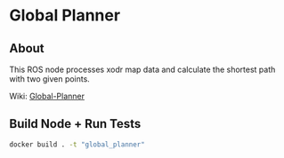 
# Global Planner

## About
This ROS node processes xodr map data and calculate the shortest path with two given points.  

Wiki: [Global-Planner](https://github.com/ll7/paf21-1/wiki/Global-Planner)

## Build Node + Run Tests

```sh
docker build . -t "global_planner"
```
